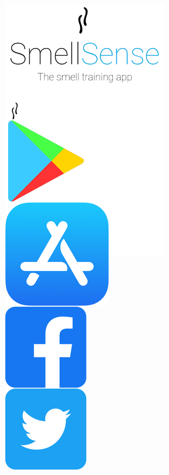 <div style="background: white; height: 800px; display: flex; flex-direction: column;">
<img src="https://github.com/mattgoespro/public-resources/blob/master/images/SmellSense/Banner.png?raw=true" style="align-self: center;"></img>
<p style="text-align: center; color: black; font-size: 24px;">
<a href="https://play.google.com/store/apps/details?id=za.co.smellsense"></a>
</p>
<img style="width: 60px; height: 60px;" src="https://github.com/mattgoespro/public-resources/blob/master/images/SmellSense/Logo.png?raw=true"></img>
<a href="https://play.google.com/store/apps/details?id=za.co.smellsense&hl=en_US&gl=US" style="vertical-align: middle;">
<img class="app-store-icon" src="https://github.com/mattgoespro/public-resources/blob/master/images/logos/google-play.png?raw=true">
</a>
<a href="https://twitter.com/smellsense" style="vertical-align: middle;">
<img class="app-store-icon" src="https://github.com/mattgoespro/public-resources/blob/master/images/logos/ios-app-store.png?raw=true">
</a>
<a href="https://facebook.com/pages/category/Product-Service/SmellSense-345235540113222/">
<img class="social-icon" src="https://github.com/mattgoespro/public-resources/blob/master/images/logos/facebook.png?raw=true">
</a>
<a href="https://twitter.com/smellsense">
<img class="social-icon" src="https://github.com/mattgoespro/public-resources/blob/master/images/logos/twitter.png?raw=true">
</a>
